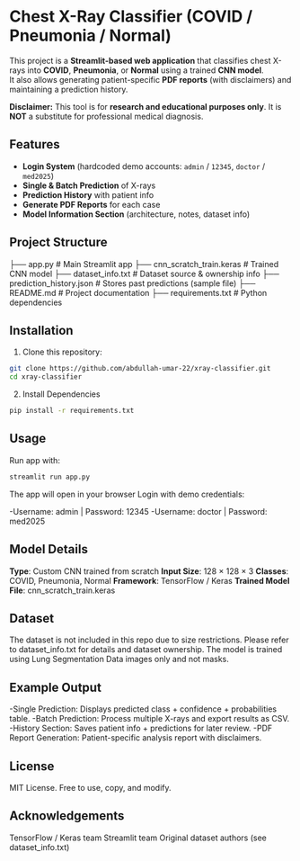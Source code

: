 # Chest X-Ray Classifier (COVID / Pneumonia / Normal)

This project is a **Streamlit-based web application** that classifies chest X-rays into **COVID**, **Pneumonia**, or **Normal** using a trained **CNN model**.  
It also allows generating patient-specific **PDF reports** (with disclaimers) and maintaining a prediction history.  

**Disclaimer:** This tool is for **research and educational purposes only**. It is **NOT** a substitute for professional medical diagnosis.



## Features
- **Login System** (hardcoded demo accounts: `admin` / `12345`, `doctor` / `med2025`)
- **Single & Batch Prediction** of X-rays
- **Prediction History** with patient info
- **Generate PDF Reports** for each case
- **Model Information Section** (architecture, notes, dataset info)



## Project Structure

├── app.py # Main Streamlit app
├── cnn_scratch_train.keras # Trained CNN model
├── dataset_info.txt # Dataset source & ownership info
├── prediction_history.json # Stores past predictions (sample file)
├── README.md # Project documentation
├── requirements.txt # Python dependencies


## Installation

1. Clone this repository:

```bash
git clone https://github.com/abdullah-umar-22/xray-classifier.git
cd xray-classifier

```

2. Install Dependencies

```bash
pip install -r requirements.txt

```

## Usage

Run app with:

```bash
streamlit run app.py

```

The app will open in your browser 
Login with demo credentials:

-Username: admin | Password: 12345
-Username: doctor | Password: med2025

## Model Details

**Type**: Custom CNN trained from scratch
**Input Size**: 128 × 128 × 3
**Classes**: COVID, Pneumonia, Normal
**Framework**: TensorFlow / Keras
**Trained Model File**: cnn_scratch_train.keras

## Dataset

The dataset is not included in this repo due to size restrictions.
Please refer to dataset_info.txt for details and dataset ownership.
The model is trained using Lung Segmentation Data images only and not masks.

## Example Output

-Single Prediction: Displays predicted class + confidence + probabilities table.
-Batch Prediction: Process multiple X-rays and export results as CSV.
-History Section: Saves patient info + predictions for later review.
-PDF Report Generation: Patient-specific analysis report with disclaimers.

## License

MIT License. Free to use, copy, and modify.

## Acknowledgements

TensorFlow / Keras team
Streamlit team
Original dataset authors (see dataset_info.txt)